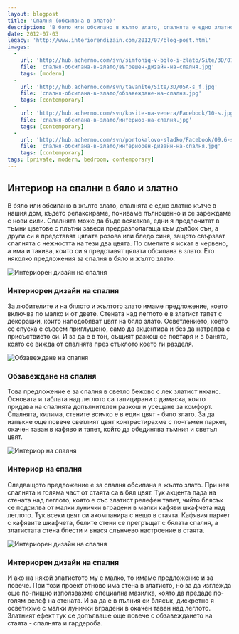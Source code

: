```yaml
---
layout: blogpost
title: 'Спалня (обсипана в злато)'
description: 'В бяло или обсипано в жълто злато, спалнята е едно златно кътче в нашия дом, където релаксираме, почиваме пълноценно и се зареждаме с нови сили. Спалнята може да бъде всякаква, едни я предпочитат в тъмни цветове с плътни завеси предразполагаща към дълбок сън, а други си я представят цялата розова или бледо синя, защото свързват спалнята с нежността на тези два цвята. По смелите я искат в червено, а има и такива, които си я представят цялата обсипана в злато. Ето няколко предложения за спалня в бяло и жълто злато.'
date: 2012-07-03
legacy: 'http://www.interiorendizain.com/2012/07/blog-post.html'
images:
  -
    url: 'http://hub.acherno.com/svn/simfoniq-v-bqlo-i-zlato/Site/3D/07-s-f.bmp'
    file: 'спалня-обсипана-в-злато/вътрешен-дизайн-на-спалня.jpg'
    tags: [modern]
  -
    url: 'http://hub.acherno.com/svn/tavanite/Site/3D/05A-s_f.jpg'
    file: 'спалня-обсипана-в-злато/обзавеждане-на-спалня.jpg'
    tags: [contemporary]
  -
    url: 'http://hub.acherno.com/svn/kosite-na-venera/Facebook/10-s.jpg'
    file: 'спалня-обсипана-в-злато/интериор-на-спалня.jpg'
    tags: [contemporary]
  -
    url: 'http://hub.acherno.com/svn/portokalovo-sladko/Facebook/09.6-s.jpg'
    file: 'спалня-обсипана-в-злато/интериорен-дизайн-на-спалня.jpg'
    tags: [contemporary]
tags: [private, modern, bedroom, contemporary]
---
```

## **Интериор на спални** в бяло и златно
В бяло или обсипано в жълто злато, спалнята е едно златно кътче в нашия дом, където релаксираме, почиваме пълноценно и се зареждаме с нови сили. Спалнята може да бъде всякаква, едни я предпочитат в тъмни цветове с плътни завеси предразполагаща към дълбок сън, а други си я представят цялата розова или бледо синя, защото свързват спалнята с нежността на тези два цвята. По смелите я искат в червено, а има и такива, които си я представят цялата обсипана в злато. Ето няколко предложения за спалня в бяло и жълто злато.

![Интериорен дизайн на спалня](спалня-обсипана-в-злато/вътрешен-дизайн-на-спалня.jpg)
### Интериорен дизайн на **спалня**

За любителите и на бялото и жълтото злато имаме предложение, което включва по малко и от двете. Стената над леглото е в златист тапет с декорации, които наподобяват цвят на бяло злато. Осветлението, което се спуска е съвсем приглушено, само да акцентира и без да натрапва с присъствието си. И за да е в тон, същият разкош се повтаря и в банята, която се вижда от спалнята през стъклото което ги разделя.

![Обзавеждане на спалня](спалня-обсипана-в-злато/обзавеждане-на-спалня.jpg)
### Обзавеждане на **спалня**

Това предложение е за спалня в светло бежово с лек златист нюанс. Основата и таблата над леглото са тапицирани с дамаска, която придава на спалнята допълнителен разкош и усещане за комфорт. Спалнята, килима, стените всичко е в един цвят - бяло злато. За да изпъкне още повече светлият цвят контрастирахме с по-тъмен паркет, окачен таван в кафяво и тапет, който да обединява тъмния и светъл цвят.

![Интериор на спалня](спалня-обсипана-в-злато/интериор-на-спалня.jpg)
### Интериор на **спалня**

Следващото предложение е за спалня обсипана в жълто злато. При нея спалнята и голяма част от стаята са в бял цвят. Тук акцента пада на стената над леглото, която е със златист релефен тапет, чийто блясък се подсилва от малки лунички вградени в малки кафяви шкафчета над леглото. Тук всеки цвят си акомпанира с нещо в стаята. Кафявия паркет с кафявите шкафчета, белите стени се прегръщат с бялата спалня, а златистата стена блести и внася слънчево настроение в стаята.

![Интериорен дизайн на спалня](спалня-обсипана-в-злато/интериорен-дизайн-на-спалня.jpg)
### Интериорен дизайн на **спалня**

И ако на някой златистото му е малко, то имаме предложение и за повече. При този проект отново има стена в златисто, но за да изглежда още по-пищно използвахме специална мазилка, която да предаде по-голям релеф на стената. И за да е в пълния си блясък, дискретно я осветихме с малки лунички вградени в окачен таван над леглото. Златният ефект тук се допълваше още повече с обзавеждането на стаята - спалнята и гардероба.